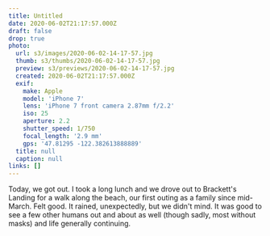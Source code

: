 ```yaml
---
title: Untitled
date: 2020-06-02T21:17:57.000Z
draft: false
drop: true
photo:
  url: s3/images/2020-06-02-14-17-57.jpg
  thumb: s3/thumbs/2020-06-02-14-17-57.jpg
  preview: s3/previews/2020-06-02-14-17-57.jpg
  created: 2020-06-02T21:17:57.000Z
  exif:
    make: Apple
    model: 'iPhone 7'
    lens: 'iPhone 7 front camera 2.87mm f/2.2'
    iso: 25
    aperture: 2.2
    shutter_speed: 1/750
    focal_length: '2.9 mm'
    gps: '47.81295 -122.382613888889'
  title: null
  caption: null
links: []
---
```


Today, we got out. I took a long lunch and we drove out to Brackett's Landing for a walk along the beach, our first outing as a family since mid-March. Felt good. It rained, unexpectedly, but we didn't mind. It was good to see a few other humans out and about as well (though sadly, most without masks) and life generally continuing.
